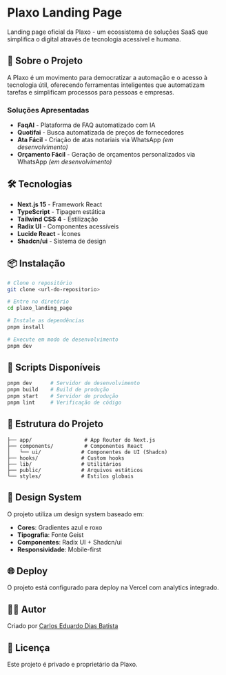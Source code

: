 # Plaxo Landing Page

Landing page oficial da Plaxo - um ecossistema de soluções SaaS que simplifica o digital através de tecnologia acessível e humana.

## 🚀 Sobre o Projeto

A Plaxo é um movimento para democratizar a automação e o acesso à tecnologia útil, oferecendo ferramentas inteligentes que automatizam tarefas e simplificam processos para pessoas e empresas.

### Soluções Apresentadas

- **FaqAI** - Plataforma de FAQ automatizado com IA
- **Quotifai** - Busca automatizada de preços de fornecedores
- **Ata Fácil** - Criação de atas notariais via WhatsApp *(em desenvolvimento)*
- **Orçamento Fácil** - Geração de orçamentos personalizados via WhatsApp *(em desenvolvimento)*

## 🛠️ Tecnologias

- **Next.js 15** - Framework React
- **TypeScript** - Tipagem estática
- **Tailwind CSS 4** - Estilização
- **Radix UI** - Componentes acessíveis
- **Lucide React** - Ícones
- **Shadcn/ui** - Sistema de design

## 📦 Instalação

```bash
# Clone o repositório
git clone <url-do-repositorio>

# Entre no diretório
cd plaxo_landing_page

# Instale as dependências
pnpm install

# Execute em modo de desenvolvimento
pnpm dev
```

## 🔧 Scripts Disponíveis

```bash
pnpm dev      # Servidor de desenvolvimento
pnpm build    # Build de produção
pnpm start    # Servidor de produção
pnpm lint     # Verificação de código
```

## 📁 Estrutura do Projeto

```
├── app/                 # App Router do Next.js
├── components/          # Componentes React
│   └── ui/             # Componentes de UI (Shadcn)
├── hooks/              # Custom hooks
├── lib/                # Utilitários
├── public/             # Arquivos estáticos
└── styles/             # Estilos globais
```

## 🎨 Design System

O projeto utiliza um design system baseado em:
- **Cores**: Gradientes azul e roxo
- **Tipografia**: Fonte Geist
- **Componentes**: Radix UI + Shadcn/ui
- **Responsividade**: Mobile-first

## 🌐 Deploy

O projeto está configurado para deploy na Vercel com analytics integrado.

## 👨‍💻 Autor

Criado por [Carlos Eduardo Dias Batista](https://carloseduardodiasbatista.com.br/)

## 📄 Licença

Este projeto é privado e proprietário da Plaxo.